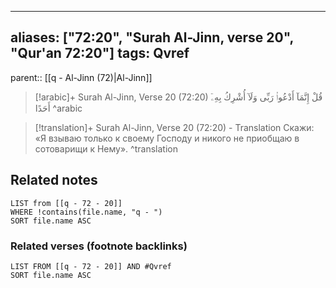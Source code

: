
---
aliases: ["72:20", "Surah Al-Jinn, verse 20", "Qur'an 72:20"]
tags: Qvref
---

parent:: [[q - Al-Jinn (72)|Al-Jinn]]

> [!arabic]+ Surah Al-Jinn, Verse 20 (72:20)
> <span class="quran-arabic">قُلْ إِنَّمَآ أَدْعُوا۟ رَبِّى وَلَآ أُشْرِكُ بِهِۦٓ أَحَدًا</span>
^arabic

> [!translation]+ Surah Al-Jinn, Verse 20 (72:20) - Translation
> Скажи: «Я взываю только к своему Господу и никого не приобщаю в сотоварищи к Нему».
^translation



## Related notes
```dataview
LIST from [[q - 72 - 20]]
WHERE !contains(file.name, "q - ")
SORT file.name ASC
```

### Related verses (footnote backlinks)
```dataview
LIST FROM [[q - 72 - 20]] AND #Qvref
SORT file.name ASC
```

